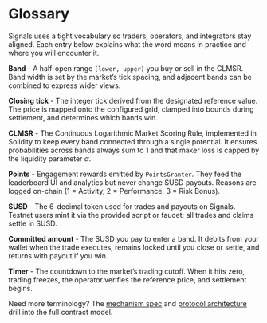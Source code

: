 # Glossary

Signals uses a tight vocabulary so traders, operators, and integrators stay aligned. Each entry below explains what the word means in practice and where you will encounter it.

**Band** - A half-open range `[lower, upper)` you buy or sell in the CLMSR. Band width is set by the market’s tick spacing, and adjacent bands can be combined to express wider views.

**Closing tick** - The integer tick derived from the designated reference value. The price is mapped onto the configured grid, clamped into bounds during settlement, and determines which bands win.

**CLMSR** - The Continuous Logarithmic Market Scoring Rule, implemented in Solidity to keep every band connected through a single potential. It ensures probabilities across bands always sum to 1 and that maker loss is capped by the liquidity parameter $\alpha$.

**Points** - Engagement rewards emitted by `PointsGranter`. They feed the leaderboard UI and analytics but never change SUSD payouts. Reasons are logged on-chain (1 = Activity, 2 = Performance, 3 = Risk Bonus).

**SUSD** - The 6-decimal token used for trades and payouts on Signals. Testnet users mint it via the provided script or faucet; all trades and claims settle in SUSD.

**Committed amount** - The SUSD you pay to enter a band. It debits from your wallet when the trade executes, remains locked until you close or settle, and returns with payout if you win.

**Timer** - The countdown to the market’s trading cutoff. When it hits zero, trading freezes, the operator verifies the reference price, and settlement begins.

Need more terminology? The [mechanism spec](../mechanism/overview.md) and [protocol architecture](../protocol/architecture.md) drill into the full contract model.
